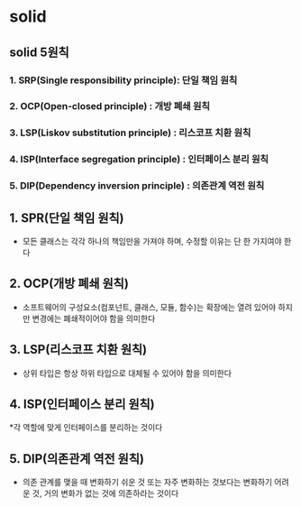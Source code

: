 # solid

## solid 5원칙
### 1. SRP(Single responsibility principle): 단일 책임 원칙
### 2. OCP(Open-closed principle) : 개방 폐쇄 원칙
### 3. LSP(Liskov substitution principle) : 리스코프 치환 원칙
### 4. ISP(Interface segregation principle) : 인터페이스 분리 원칙
### 5. DIP(Dependency inversion principle) : 의존관계 역전 원칙

## 1. SPR(단일 책임 원칙)
* 모든 클래스는 각각 하나의 책임만을 가져야 하며, 수정할 이유는 단 한 가지여야 한다

## 2. OCP(개방 폐쇄 원칙)
* 소프트웨어의 구성요소(컴포넌트, 클래스, 모듈, 함수)는 확장에는 열려 있어야 하지만 변경에는 폐쇄적이어야 함을 의미한다

## 3. LSP(리스코프 치환 원칙)
* 상위 타입은 항상 하위 타입으로 대체될 수 있어야 함을 의미한다

## 4. ISP(인터페이스 분리 원칙)
*각 역할에 맞게 인터페이스를 분리하는 것이다

## 5. DIP(의존관계 역전 원칙)
* 의존 관계를 맺을 때 변화하기 쉬운 것 또는 자주 변화하는 것보다는 변화하기 어려운 것, 거의 변화가 없는 것에 의존하라는 것이다
<br>
